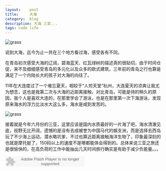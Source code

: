 ```yaml
---
layout:    post
title:     大海
category:  blog
description: 大海 三亚...
tags: code life
---
```

![grass](http://yunpan.alibaba-inc.com/share/scan.do?info=G75xsD4FJ&pInfo=G75xsD4FJ)

说到大海，迄今为止一共在三个地方看过海，感受各有不同。

在青岛初次感受大海的辽阔，碧海蓝天、红瓦绿树的描述真的很贴切，由于时间仓促，来不及细细感受青岛的多元化以及众多的欧式建筑，三年前的青岛之行也算是满足了一个内陆长大的孩子对大海的向往了。


11年在大连度过了一个难忘夏天，相较于“人煎天堂”杭州，大连夏天的凉爽让我尤为想念，这也是我第二次与大海的近距离接触，对比青岛，可能是待的稍久的原因，我个人是喜欢大连的，在那里学会了游泳，也是在那里第一次下海游泳，发现原来海水的浮力比淡水大这么多，海水是咸到发苦的。

![grass](http://yunpan.alibaba-inc.com/share/scan.do?spm={}.{}.0.0.0LALED&info=075xsD3l3&pInfo=075xsD3l3&app_name=)

接着就是今年六月份的三亚，这里应该是国内水质最好的一片海了吧，海水清澈见底，视野无比开阔，遗憾的是没有去成被誉为中国马代的蜈支洲，而是选择去西岛玩了不少海上运动，潜水略坑爹，不过也算近距离接触海洋生物了，印象最深刻的也就是摩托艇了，150码以上的速度不是哪都能体会得到的。总体来说三亚之旅还是很愉快的，在高负荷的工作中能抽出几天时间旅行确实是有助于减少负能量。。。

<embed flashvars="loop=&amp;autoPlay=true&amp;url=http://m1.music.126.net/8PXttijK-wlyPMIanVQZ8Q==/1300722255677982.mp3&amp;trackId=18611643&amp;trackName=I'm%20Yours&amp;artistName=Jason%20Mraz" src="http://s1.music.126.net/style/swf/LofterMusicPlayer.swf?004" type="application/x-shockwave-flash" pluginspage="http://www.macromedia.com/go/getflashplayer" wmode="transparent" quality="high" allowscriptaccess="always" allownetworking="all" width="257" height="34">



